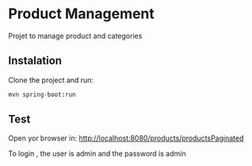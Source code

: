 # Product Management

Projet to manage product and categories

## Instalation

Clone the project and run:

```bash
mvn spring-boot:run
```

## Test

Open yor browser in:
[http://localhost:8080/products/productsPaginated](http://localhost:8080/products/all])

To login , the user is admin and the password is admin

